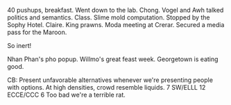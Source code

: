 40 pushups, breakfast. Went down to the lab. Chong. Vogel and Awh talked politics and semantics. Class. Slime mold computation. Stopped by the Sophy Hotel. Claire. King prawns. Moda meeting at Crerar. Secured a media pass for the Maroon. 

So inert!

Nhan Phan's pho popup. Willmo's great feast week. Georgetown is eating good.

CB: Present unfavorable alternatives whenever we're presenting people with options.
At high densities, crowd resemble liquids. 
7 SW/ELLL 12 ECCE/CCC 6
Too bad we're a terrible rat.
